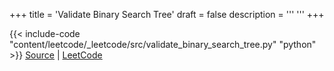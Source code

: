 +++
title = 'Validate Binary Search Tree'
draft = false
description =  '''
'''
+++

{{< include-code "content/leetcode/_leetcode/src/validate_binary_search_tree.py" "python" >}}
[Source](https://github.com/grind-rip/leetcode/blob/master/src/validate_binary_search_tree.py) | [LeetCode](https://leetcode.com/problems/validate-binary-search-tree)
